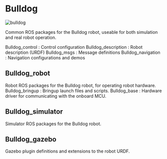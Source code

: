 # Bulldog
![bulldog](https://user-images.githubusercontent.com/36022350/71874489-0727f480-315d-11ea-80f1-9e6042fd0df7.jpg)

Common ROS packages for the Bulldog robot, useable for both simulation and real robot operation.

Bulldog_control : Control configuration
Bulldog_description : Robot description (URDF)
Bulldog_msgs : Message definitions
Bulldog_navigation : Navigation configurations and demos

## Bulldog_robot
Robot ROS packages for the Bulldog robot, for operating robot hardware.
  Bulldog_bringup : Bringup launch files and scripts.
  Bulldog_base : Hardware driver for communicating with the onboard MCU.

## Bulldog_simulator
Simulator ROS packages for the Bulldog robot.

## Bulldog_gazebo 
Gazebo plugin definitions and extensions to the robot URDF.
